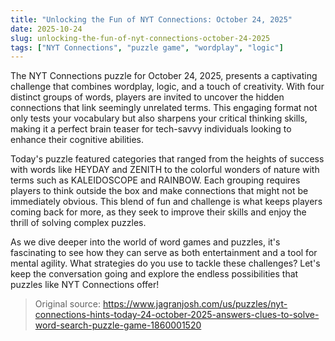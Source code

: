 ```yaml
---
title: "Unlocking the Fun of NYT Connections: October 24, 2025"
date: 2025-10-24
slug: unlocking-the-fun-of-nyt-connections-october-24-2025
tags: ["NYT Connections", "puzzle game", "wordplay", "logic"]
---
```

The NYT Connections puzzle for October 24, 2025, presents a captivating challenge that combines wordplay, logic, and a touch of creativity. With four distinct groups of words, players are invited to uncover the hidden connections that link seemingly unrelated terms. This engaging format not only tests your vocabulary but also sharpens your critical thinking skills, making it a perfect brain teaser for tech-savvy individuals looking to enhance their cognitive abilities.

Today's puzzle featured categories that ranged from the heights of success with words like HEYDAY and ZENITH to the colorful wonders of nature with terms such as KALEIDOSCOPE and RAINBOW. Each grouping requires players to think outside the box and make connections that might not be immediately obvious. This blend of fun and challenge is what keeps players coming back for more, as they seek to improve their skills and enjoy the thrill of solving complex puzzles.

As we dive deeper into the world of word games and puzzles, it's fascinating to see how they can serve as both entertainment and a tool for mental agility. What strategies do you use to tackle these challenges? Let's keep the conversation going and explore the endless possibilities that puzzles like NYT Connections offer!

> Original source: https://www.jagranjosh.com/us/puzzles/nyt-connections-hints-today-24-october-2025-answers-clues-to-solve-word-search-puzzle-game-1860001520